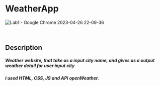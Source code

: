 # WeatherApp

![Lab1 - Google Chrome 2023-04-26 22-09-36](https://user-images.githubusercontent.com/94892289/234691630-87625994-817a-426f-8d98-39732d843a42.gif)

<br>

## Description
<h5>Weather website, that take as a input city name, and gives as a output weather detail for user input city</h5>
<h5>I used HTML, CSS, JS and API openWeather.</h5>
